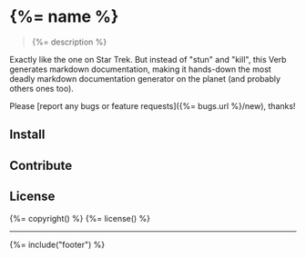 # {%= name %}

> {%= description %}

Exactly like the one on Star Trek. But instead of "stun" and "kill", this Verb generates markdown documentation, making it hands-down the most deadly markdown documentation generator on the planet (and probably others ones too).

Please [report any bugs or feature requests]({%= bugs.url %}/new), thanks!

## Install
<!-- docs('install') -->

## Contribute
<!-- docs('contribute') -->

## License
{%= copyright() %}
{%= license() %}

***

{%= include("footer") %}